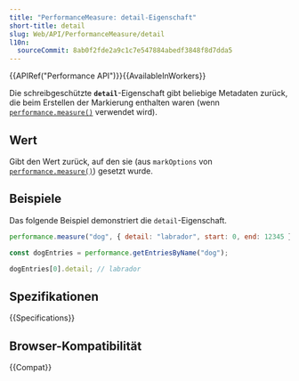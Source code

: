 ```yaml
---
title: "PerformanceMeasure: detail-Eigenschaft"
short-title: detail
slug: Web/API/PerformanceMeasure/detail
l10n:
  sourceCommit: 8ab0f2fde2a9c1c7e547884abedf3848f8d7dda5
---
```


{{APIRef("Performance API")}}{{AvailableInWorkers}}

Die schreibgeschützte **`detail`**-Eigenschaft gibt beliebige Metadaten zurück, die beim Erstellen der Markierung enthalten waren (wenn [`performance.measure()`](/de/docs/Web/API/Performance/measure) verwendet wird).

## Wert

Gibt den Wert zurück, auf den sie (aus `markOptions` von [`performance.measure()`](/de/docs/Web/API/Performance/measure)) gesetzt wurde.

## Beispiele

Das folgende Beispiel demonstriert die `detail`-Eigenschaft.

```js
performance.measure("dog", { detail: "labrador", start: 0, end: 12345 });

const dogEntries = performance.getEntriesByName("dog");

dogEntries[0].detail; // labrador
```

## Spezifikationen

{{Specifications}}

## Browser-Kompatibilität

{{Compat}}
